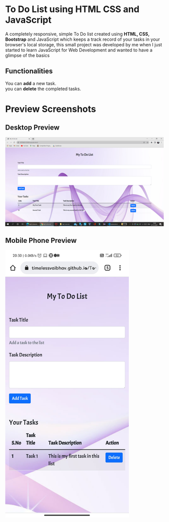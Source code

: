 # To Do List using HTML CSS and JavaScript

A completely responsive, simple To Do list created using **HTML, CSS, Bootstrap** and JavaScript which keeps a track record of your tasks in your browser's local storage, this small project was developed by me when I just started to learn JavaScript for Web Development and wanted to have a glimpse of the basics

## Functionalities
You can **add** a new task.<br>
you can **delete** the completed tasks.

# Preview Screenshots
## Desktop Preview
<img src = "https://github.com/timelessvaibhav/To-Do-list-using-HTML-CSS-and-JavaScript/blob/main/Preview%20Screenshots/Screenshot%20(181).png">

## Mobile Phone Preview

<img src = "https://github.com/timelessvaibhav/To-Do-list-using-HTML-CSS-and-JavaScript/blob/main/Preview%20Screenshots/Screenshot_2021-12-07-20-30-18-855_com.android.chrome%20(1).jpg" width = "393" height = "851">
